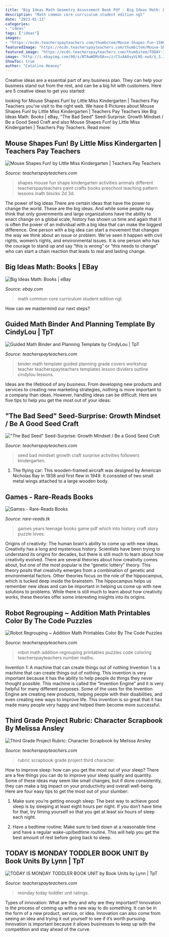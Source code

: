 ```yaml
---
title: "Big Ideas Math Geometry Assessment Book Pdf : Big Ideas Math: Books"
description: "Math common core curriculum student edition ngl"
date: "2023-01-13"
categories:
- "ideas"
tags: ["ideas"]
images:
- "https://ecdn.teacherspayteachers.com/thumbitem/Mouse-Shapes-Fun-1500873672/original-331954-1.jpg"
featuredImage: "https://ecdn.teacherspayteachers.com/thumbitem/Mouse-Shapes-Fun-1500873672/original-331954-1.jpg"
featured_image: "https://ecdn.teacherspayteachers.com/thumbitem/TODAY-IS-MONDAY-TODDLER-BOOK-UNIT-3825061-1530445786/original-3825061-1.jpg"
image: "http://i.ebayimg.com/00/s/NTAwWDMzOA==/z/C5sAAOxyVLNS-owX/$_3.JPG?set_id=2"
ShowToc: true
author: "Catalina Heaney"
---
```



Creative ideas are a essential part of any business plan. They can help your business stand out from the rest, and can be a big hit with customers. Here are 5 creative ideas to get you started:

	

		
looking for Mouse Shapes Fun! by Little Miss Kindergarten | Teachers Pay Teachers you've visit to the right web. We have 8 Pictures about Mouse Shapes Fun! by Little Miss Kindergarten | Teachers Pay Teachers like Big Ideas Math: Books | eBay, &quot;The Bad Seed&quot; Seed-Surprise: Growth Mindset / Be a Good Seed Craft and also Mouse Shapes Fun! by Little Miss Kindergarten | Teachers Pay Teachers. Read more:
		
    
## Mouse Shapes Fun! By Little Miss Kindergarten | Teachers Pay Teachers

<img loading=lazy src="https://ecdn.teacherspayteachers.com/thumbitem/Mouse-Shapes-Fun-1500873672/original-331954-1.jpg" onerror="this.onerror=null;this.src='https://tse3.mm.bing.net/th?id=OIP.dV-9sTb9emC-TOPes71AnAAAAA&amp;pid=15.1';" alt="Mouse Shapes Fun! by Little Miss Kindergarten | Teachers Pay Teachers">

_Source: teacherspayteachers.com_

>shapes mouse fun shape kindergarten activities animals different teacherspayteachers paint crafts books preschool teaching pattern lessons math blocks 2d 3d. 

	

The power of big ideas
There are certain ideas that have the power to change the world. These are the big ideas. And while some people may think that only governments and large organizations have the ability to enact change on a global scale, history has shown us time and again that it is often the power of an individual with a big idea that can make the biggest difference.
One person with a big idea can start a movement that changes the way we think about an issue or problem. We’ve seen it happen with civil rights, women’s rights, and environmental issues. It is one person who has the courage to stand up and say “this is wrong” or “this needs to change” who can start a chain reaction that leads to real and lasting change.

    
## Big Ideas Math: Books | EBay

<img loading=lazy src="http://i.ebayimg.com/00/s/NTAwWDMzOA==/z/C5sAAOxyVLNS-owX/$_3.JPG?set_id=2" onerror="this.onerror=null;this.src='https://tse1.mm.bing.net/th?id=OIP.V7DonsBSydRci-YaF-k4TwAAAA&amp;pid=15.1';" alt="Big Ideas Math: Books | eBay">

_Source: ebay.com_

>math common core curriculum student edition ngl. 

	

How can we mastermind our next steps?

    
## Guided Math Binder And Planning Template By CindyLou | TpT

<img loading=lazy src="https://ecdn.teacherspayteachers.com/thumbitem/Guided-Math-Binder-and-Planning-Template-007254100-1369095132-1374012735/original-704068-1.jpg" onerror="this.onerror=null;this.src='https://tse1.mm.bing.net/th?id=OIP.uwUGFfq8e0_u5jo_U3WMagAAAA&amp;pid=15.1';" alt="Guided Math Binder and Planning Template by CindyLou | TpT">

_Source: teacherspayteachers.com_

>binder math template guided planning grade covers workshop teacher teacherspayteachers templates lesson dividers outline cindylou lessons. 

	

Ideas are the lifeblood of any business. From developing new products and services to creating new marketing strategies, nothing is more important to a company than ideas. However, handling ideas can be difficult. Here are five tips to help you get the most out of your ideas:

    
## &quot;The Bad Seed&quot; Seed-Surprise: Growth Mindset / Be A Good Seed Craft

<img loading=lazy src="https://ecdn.teacherspayteachers.com/thumbitem/-The-Bad-Seed-Seed-Surprise-Growth-Mindset-Be-a-Good-Seed-Craft-5050153-1599736867/original-5050153-4.jpg" onerror="this.onerror=null;this.src='https://tse4.mm.bing.net/th?id=OIP.MbYXs6qMCsTOEgQx1HbVcgAAAA&amp;pid=15.1';" alt="&quot;The Bad Seed&quot; Seed-Surprise: Growth Mindset / Be a Good Seed Craft">

_Source: teacherspayteachers.com_

>seed bad mindset growth craft surprise activities followers kindergarten. 

	

1. The flying car: This wooden-framed aircraft was designed by American Nicholas Ray in 1938 and first flew in 1949. It consisted of two small metal wings attached to a large wooden body.

    
## Games - Rare-Reads Books

<img loading=lazy src="https://images-na.ssl-images-amazon.com/images/I/410eJhbxwAL._SX313_BO1,204,203,200_.jpg" onerror="this.onerror=null;this.src='https://tse2.mm.bing.net/th?id=OIP.-9_6s4LVmqMPimqxo_v_hAAAAA&amp;pid=15.1';" alt="Games - Rare-Reads Books">

_Source: rare-reads.tk_

>games years teenage books game pdf which into history craft story puzzle loves. 

	

Origins of creativity: The human brain's ability to come up with new ideas.
Creativity has a long and mysterious history. Scientists have been trying to understand its origins for decades, but there is still much to learn about how creativity evolved. There are several theories about how creativity comes about, but one of the most popular is the “genetic lottery” theory. This theory posits that creativity emerges from a combination of genetic and environmental factors. Other theories focus on the role of the hippocampus, which is tucked deep inside the brainstem. The hippocampus helps us remember new ideas and can be important in helping us come up with new solutions to problems. While there is still much to learn about how creativity works, these theories offer some interesting insights into its origins.

    
## Robot Regrouping ~ Addition Math Printables Color By The Code Puzzles

<img loading=lazy src="https://ecdn.teacherspayteachers.com/thumbitem/Robot-Regrouping-Addition-Math-Printables-Color-By-The-Code-Puzzles-1096151-1500873710/original-1096151-2.jpg" onerror="this.onerror=null;this.src='https://tse1.mm.bing.net/th?id=OIP.IXzCdwW_JrQFIp_6YFtmgAAAAA&amp;pid=15.1';" alt="Robot Regrouping ~ Addition Math Printables Color By The Code Puzzles">

_Source: teacherspayteachers.com_

>robot math addition regrouping printables puzzles code coloring teacherspayteachers number maths. 

	

Invention 1: A machine that can create things out of nothing
Invention 1 is a machine that can create things out of nothing. This invention is very important because it has the ability to help people do things they never thought possible. This machine is called the “Invention Engine” and it is very helpful for many different purposes. Some of the uses for the Invention Engine are creating new products, helping people with their disabilities, and even creating new ways to improve life. This invention is so great that it has made many people very happy and helped them become more successful.

    
## Third Grade Project Rubric: Character Scrapbook By Melissa Ansley

<img loading=lazy src="https://ecdn.teacherspayteachers.com/thumbitem/Third-Grade-Project-Rubric-Character-Scrapbook-1622706-1500875448/original-1622706-1.jpg" onerror="this.onerror=null;this.src='https://tse3.mm.bing.net/th?id=OIP.dE20Dm7a0mQUqkrTVyquuwAAAA&amp;pid=15.1';" alt="Third Grade Project Rubric: Character Scrapbook by Melissa Ansley">

_Source: teacherspayteachers.com_

>rubric scrapbook grade project third character. 

	

How to improve sleep: how can you get the most out of your sleep?
There are a few things you can do to improve your sleep quality and quantity. Some of these ideas may seem like small changes, but if done consistently, they can make a big impact on your productivity and overall well-being. Here are four easy tips to get the most out of your slumber: 
1. Make sure you’re getting enough sleep: The best way to achieve good sleep is by sleeping at least eight hours per night. If you don’t have time for that, try timing yourself so that you get at least six hours of sleep each night. 

2. Have a bedtime routine: Make sure to bed down at a reasonable time and have a regular wake-up/bedtime routine. This will help you get the best amount of rest before going back to sleep. 


    
## TODAY IS MONDAY TODDLER BOOK UNIT By Book Units By Lynn | TpT

<img loading=lazy src="https://ecdn.teacherspayteachers.com/thumbitem/TODAY-IS-MONDAY-TODDLER-BOOK-UNIT-3825061-1530445786/original-3825061-1.jpg" onerror="this.onerror=null;this.src='https://tse2.mm.bing.net/th?id=OIP.zLimypNOGjMNB0mSiPwBlAAAAA&amp;pid=15.1';" alt="TODAY IS MONDAY TODDLER BOOK UNIT by Book Units by Lynn | TpT">

_Source: teacherspayteachers.com_

>monday today toddler unit ratings. 

	

Types of innovation: What are they and why are they important?
Innovation is the process of coming up with a new way to do something. It can be in the form of a new product, service, or idea. Innovation can also come from seeing an idea and trying it out yourself to see if it’s worth pursuing. Innovation is important because it allows businesses to keep up with the competition and stay ahead of the curve.

